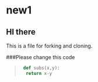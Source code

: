 # new1
## HI there
This is a file for forking and cloning.

###Please change this code
>```python
>  def subs(x,y):
>   return x-y
>```
